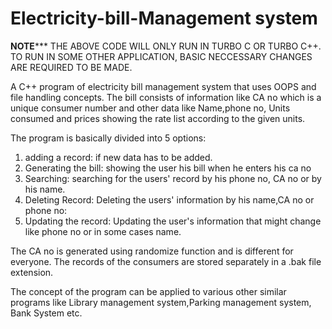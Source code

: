 # Electricity-bill-Management system
 ****************NOTE*******************
THE ABOVE CODE WILL ONLY RUN IN TURBO C OR TURBO C++. TO RUN IN SOME OTHER APPLICATION, BASIC NECCESSARY CHANGES ARE REQUIRED TO BE MADE.




A C++ program of electricity bill management system that uses OOPS and file handling concepts. The bill consists of information like CA no which is a unique consumer number and other data like Name,phone no, Units consumed and prices showing the rate list according to the given units.

The program is basically divided into 5 options:
1. adding a record: if new data has to be added.
2. Generating the bill: showing the user his bill when he enters his ca no
3. Searching: searching for the users' record by his phone no, CA no or by his name.
4. Deleting Record: Deleting the users' information by his name,CA no or phone no:
5. Updating the record: Updating the user's information that might change like phone no or in some cases name.


The CA no is generated using randomize function and is different for everyone. The records of the consumers are stored separately in a .bak file extension.

The concept of the program can be applied to various other similar programs like Library management system,Parking management system, Bank System etc.
